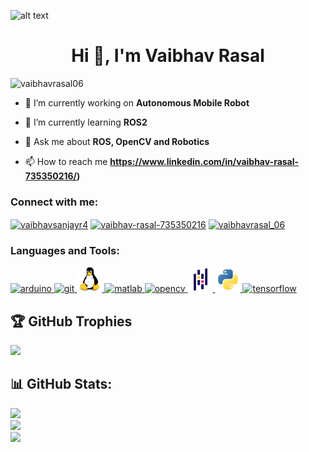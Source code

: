 ![alt text](https://media.licdn.com/dms/image/D5616AQFnyhPeFDSDPg/profile-displaybackgroundimage-shrink_350_1400/0/1672717600706?e=1685577600&v=beta&t=CoHbGMxNC2EviIQlW3DHS55WM9O9w0h-vH4UXxsLPQU "Banner Img")

<h1 align="center">Hi 👋, I'm Vaibhav Rasal</h1>
<p align="left"> <img src="https://komarev.com/ghpvc/?username=vaibhavrasal06&label=Profile%20views&color=0e75b6&style=flat" alt="vaibhavrasal06" /> </p>



- 🔭 I’m currently working on **Autonomous Mobile Robot**

- 🌱 I’m currently learning **ROS2**

- 💬 Ask me about **ROS, OpenCV and Robotics**

- 📫 How to reach me **https://www.linkedin.com/in/vaibhav-rasal-735350216/)**

<h3 align="left">Connect with me:</h3>
<p align="left">
<a href="https://twitter.com/vaibhavsanjayr4" target="blank"><img align="center" src="https://raw.githubusercontent.com/rahuldkjain/github-profile-readme-generator/master/src/images/icons/Social/twitter.svg" alt="vaibhavsanjayr4" height="30" width="40" /></a>
<a href="https://linkedin.com/in/vaibhav-rasal-735350216" target="blank"><img align="center" src="https://raw.githubusercontent.com/rahuldkjain/github-profile-readme-generator/master/src/images/icons/Social/linked-in-alt.svg" alt="vaibhav-rasal-735350216" height="30" width="40" /></a>
<a href="https://www.youtube.com/c/vaibhavrasal_06" target="blank"><img align="center" src="https://raw.githubusercontent.com/rahuldkjain/github-profile-readme-generator/master/src/images/icons/Social/youtube.svg" alt="vaibhavrasal_06" height="30" width="40" /></a>
</p>

<h3 align="left">Languages and Tools:</h3>
<p align="left"> <a href="https://www.arduino.cc/" target="_blank" rel="noreferrer"> <img src="https://cdn.worldvectorlogo.com/logos/arduino-1.svg" alt="arduino" width="40" height="40"/> </a> <a href="https://git-scm.com/" target="_blank" rel="noreferrer"> <img src="https://www.vectorlogo.zone/logos/git-scm/git-scm-icon.svg" alt="git" width="40" height="40"/> </a> <a href="https://www.linux.org/" target="_blank" rel="noreferrer"> <img src="https://raw.githubusercontent.com/devicons/devicon/master/icons/linux/linux-original.svg" alt="linux" width="40" height="40"/> </a> <a href="https://www.mathworks.com/" target="_blank" rel="noreferrer"> <img src="https://upload.wikimedia.org/wikipedia/commons/2/21/Matlab_Logo.png" alt="matlab" width="40" height="40"/> </a> <a href="https://opencv.org/" target="_blank" rel="noreferrer"> <img src="https://www.vectorlogo.zone/logos/opencv/opencv-icon.svg" alt="opencv" width="40" height="40"/> </a> <a href="https://pandas.pydata.org/" target="_blank" rel="noreferrer"> <img src="https://raw.githubusercontent.com/devicons/devicon/2ae2a900d2f041da66e950e4d48052658d850630/icons/pandas/pandas-original.svg" alt="pandas" width="40" height="40"/> </a> <a href="https://www.python.org" target="_blank" rel="noreferrer"> <img src="https://raw.githubusercontent.com/devicons/devicon/master/icons/python/python-original.svg" alt="python" width="40" height="40"/> </a> <a href="https://www.tensorflow.org" target="_blank" rel="noreferrer"> <img src="https://www.vectorlogo.zone/logos/tensorflow/tensorflow-icon.svg" alt="tensorflow" width="40" height="40"/> </a> </p>

## 🏆 GitHub Trophies
![](https://github-profile-trophy.vercel.app/?username=VaibhavRasal06&theme=radical&no-frame=true&no-bg=true&margin-w=4)

## 📊 GitHub Stats:
![](https://github-readme-stats.vercel.app/api?username=VaibhavRasal06&theme=dark&hide_border=true&include_all_commits=false&count_private=false)<br/>
![](https://github-readme-streak-stats.herokuapp.com/?user=VaibhavRasal06&theme=dark&hide_border=true)<br/>
![](https://github-readme-stats.vercel.app/api/top-langs/?username=VaibhavRasal06&theme=dark&hide_border=true&include_all_commits=false&count_private=false&layout=compact)
